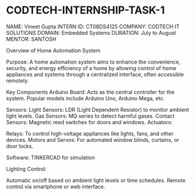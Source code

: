 # CODTECH-INTERNSHIP-TASK-1
NAME: Vineet Gupta
INTERN ID: CT08DS4125
COMPANY: CODTECH IT SOLUTIONS
DOMAIN: Embedded Systems
DURATION: July to August
MENTOR: SANTOSH

Overview of Home Automation System


Purpose:
A home automation system aims to enhance the convenience, security, and energy efficiency of a home by allowing control of home appliances and systems through a centralized interface, often accessible remotely.

Key Components
Arduino Board:
Acts as the central controller for the system.
Popular models include Arduino Uno, Arduino Mega, etc.

Sensors:
Light Sensors: LDR (Light Dependent Resistor) to monitor ambient light levels.
Gas Sensors: MQ series to detect harmful gases.
Contact Sensors: Magnetic reed switches for doors and windows.
Actuators:

Relays: 
To control high-voltage appliances like lights, fans, and other devices.
Motors and Servos: For automated window blinds, curtains, or door locks.

Software:
TINKERCAD for simulation 

Lighting Control:

Automatic on/off based on ambient light levels or time schedules.
Remote control via smartphone or web interface.
